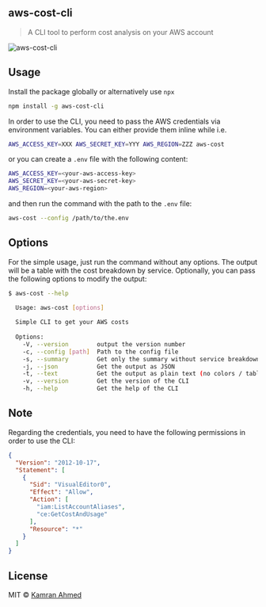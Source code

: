 ## aws-cost-cli
> A CLI tool to perform cost analysis on your AWS account

![aws-cost-cli](https://raw.githubusercontent.com/kamranahmedse/aws-cost-cli/.github/images/aws-cost.gif)

## Usage

Install the package globally or alternatively use `npx`

```bash
npm install -g aws-cost-cli
```

In order to use the CLI, you need to pass the AWS credentials via environment variables. You can either provide them inline while i.e.

```bash
AWS_ACCESS_KEY=XXX AWS_SECRET_KEY=YYY AWS_REGION=ZZZ aws-cost
```

or you can create a `.env` file with the following content:

```bash
AWS_ACCESS_KEY=<your-aws-access-key>
AWS_SECRET_KEY=<your-aws-secret-key>
AWS_REGION=<your-aws-region>
```

and then run the command with the path to the `.env` file:

```bash
aws-cost --config /path/to/the.env
```

## Options

For the simple usage, just run the command without any options. The output will be a table with the cost breakdown by service. Optionally, you can pass the following options to modify the output:

```bash
$ aws-cost --help

  Usage: aws-cost [options]
  
  Simple CLI to get your AWS costs
  
  Options:
    -V, --version        output the version number
    -c, --config [path]  Path to the config file
    -s, --summary        Get only the summary without service breakdown
    -j, --json           Get the output as JSON
    -t, --text           Get the output as plain text (no colors / tables)
    -v, --version        Get the version of the CLI
    -h, --help           Get the help of the CLI
```

## Note

Regarding the credentials, you need to have the following permissions in order to use the CLI:

```json
{
  "Version": "2012-10-17",
  "Statement": [
    {
      "Sid": "VisualEditor0",
      "Effect": "Allow",
      "Action": [
        "iam:ListAccountAliases",
        "ce:GetCostAndUsage"
      ],
      "Resource": "*"
    }
  ]
}
```

## License
MIT &copy; [Kamran Ahmed](https://twitter.com/kamranahmedse)
